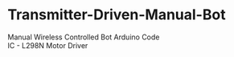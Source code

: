 # Transmitter-Driven-Manual-Bot
Manual Wireless Controlled Bot Arduino Code<br>
IC - L298N Motor Driver
